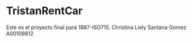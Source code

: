 # TristanRentCar
Este es el proyecto final para 1887-ISO715. Christina Liely Santana Gomez A00109812
